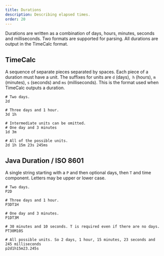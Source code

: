 ```yaml
---
title: Durations
description: Describing elapsed times.
order: 20
---
```

Durations are written as a combination of days, hours, minutes, seconds and milliseconds. Two formats 
are supported for parsing. All durations are output in the TimeCalc format.

## TimeCalc

A sequence of separate pieces separated by spaces. Each piece of a duration must have a unit. The suffixes for 
units are `d` (days),` h` (hours), `m` (minutes), `s` (seconds) and `ms` (milliseconds). This is the format used when
TimeCalc outputs a duration.

```
# Two days.
2d

# Three days and 1 hour.
3d 1h

# Intermediate units can be omitted. 
# One day and 3 minutes
1d 3m

# All of the possible units.
2d 1h 15m 23s 245ms
```
## Java Duration / ISO 8601

A single string starting with a `P` and then optional days, then `T` and time component. Letters may be upper or lower case.

```
# Two days.
P2D

# Three days and 1 hour.
P3DT1H

# One day and 3 minutes.
P1DT3M

# 30 minutes and 10 seconds. T is required even if there are no days.
PT30M10S

# All possible units. So 2 days, 1 hour, 15 minutes, 23 seconds and 245 milliseconds
p2d1h15m23.245s
```
